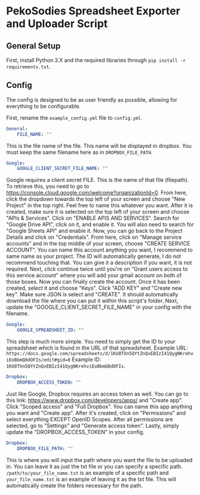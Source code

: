 # PekoSodies Spreadsheet Exporter and Uploader Script

## General Setup
First, install Python 3.X and the required libraries through `pip install -r requirements.txt`.

## Config
The config is designed to be as user friendly as possible, allowing for everything to be configurable.

First, rename the `example_config.yml` file to `config.yml`.

```yml
General:
    FILE_NAME: ""
```
This is the file name of the file. This name will be displayed in dropbox. You must keep the same filename here as in `DROPBOX_FILE_PATH`.

```yml
Google:
    GOOGLE_CLIENT_SECRET_FILE_NAME: ""
```
Google requires a client secret FILE. This is the name of that file (filepath). To retrieve this, you need to go to https://console.cloud.google.com/welcome?organizationId=0. From here, click the dropdown towards the top left of your screen and choose "New Project" in the top right. Feel free to name this whatever you want. After it is created, make sure it is selected on the top left of your screen and choose "APIs & Services". Click on "ENABLE APIS AND SERVICES". Search for "Google Drive API", click on it, and enable it. You will also need to search for "Google Sheets API" and enable it. Now, you can go back to the Project Details and click on "Credentials". From here, click on "Manage service accounts" and in the top middle of your screen, choose "CREATE SERVICE ACCOUNT". You can name this account anything you want, I recommend to same name as your project. The ID will automatically generate, I do not recommend touching that. You can give it a description if you want, it is not required. Next, click continue twice until you're on "Grant users access to this service account" where you will add your gmail account on both of those boxes. Now you can finally create the account. Once it has been created, select it and choose "Keys". Click "ADD KEY" and "Create new key". Make sure JSON is select and "CREATE". It should automatically download the file where you can put it within this script's folder. Next, update the "GOOGLE_CLIENT_SECRET_FILE_NAME" in your config with the filename.

```yml
Google:
    GOOGLE_SPREADSHEET_ID: ""
```
This step is much more simple. You need to simply get the ID to your spreadsheet which is found in the URL of that spreadsheet. Example URL: `https://docs.google.com/spreadsheets/d/1KU8TXn5QYtZnQxEBIzI41QygNKrehviEoBbmQ8dOFIs/edit#gid=0` Example ID: `1KU8TXn5QYtZnQxEBIzI41QygNKrehviEoBbmQ8dOFIs`.

```yml
Dropbox:
    DROPBOX_ACCESS_TOKEN: ""
```
Just like Google, Dropbox requires an access token as well. You can go to this link: https://www.dropbox.com/developers/apps/ and "Create app". Click "Scoped access" and "Full Dropbox". You can name this app anything you want and "Create app". After it's created, click on "Permissions" and select everything EXCEPT OpenID Scopes. After all permissions are selected, go to "Settings" and "Generate access token". Lastly, simply update the "DROPBOX_ACCESS_TOKEN" in your config.

```yml
Dropbox:
    DROPBOX_FILE_PATH: ""
```
This is where you will input the path where you want the file to be uploaded in. You can leave it as just the txt file or you can specify a specific path. `/path/to/your_file_name.txt` is an example of a specific path and `your_file_name.txt` is an example of leaving it as the txt file. This will automatically create the folders necessary for the path.